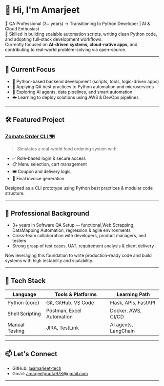 # 👋 Hi, I'm Amarjeet

🎯 QA Professional (3+ years) → Transitioning to Python Developer | AI & Cloud Enthusiast  
🔧 Skilled in building scalable automation scripts, writing clean Python code, and adopting full-stack development workflows.  
Currently focused on **AI-driven systems, cloud-native apps**, and contributing to real-world problem-solving via open-source.

---

## 🚀 Current Focus

- 🐍 Python-based backend development (scripts, tools, logic-driven apps)
- 🧪 Applying QA best practices to Python automation and microservices
- 🤖 Exploring AI agents, data pipelines, and smart automation
- ☁️ Learning to deploy solutions using AWS & DevOps pipelines

---

## 🛠️ Featured Project

### [Zomato Order CLI 🍽️](https://github.com/amarjeet-tech/zomato-order-cli)
> Simulates a real-world food ordering system with:
- ✅ Role-based login & secure access
- 📋 Menu selection, cart management
- 🎟️ Coupon and delivery logic
- 🧾 Final invoice generation

Designed as a CLI prototype using Python best practices & modular code structure.

---

## 💼 Professional Background

- 3+ years in Software QA Setup — functional,Web Scrapping, DataMapping Automation, regression & agile environments  
- Cross-team collaboration with developers, product managers, and testers  
- Strong grasp of test cases, UAT, requirement analysis & client delivery

Now leveraging this foundation to write production-ready code and build systems with high testability and scalability.

---

## 🧰 Tech Stack

| Language        | Tools & Platforms        | Learning Path           |
|-----------------|--------------------------|--------------------------|
| Python (core)   | Git, GitHub, VS Code     | Flask, APIs, FastAPI     |
| Shell Scripting | Postman, Excel Automation| Docker, AWS, CI/CD       |
| Manual Testing  | JIRA, TestLink           | AI agents, LangChain     |

---

## 📫 Let's Connect

- GitHub: [@amarjeet-tech](https://github.com/amarjeet-tech)
- Gmail: amarjeetgupta978@gmail.com

---

<!--
**amarjeet-tech/amarjeet-tech** is a ✨ _special_ ✨ repository because its `README.md` (this file) appears on your GitHub profile.

Here are some ideas to get you started:

- 🔭 I’m currently working on ...
- 🌱 I’m currently learning ...
- 👯 I’m looking to collaborate on ...
- 🤔 I’m looking for help with ...
- 💬 Ask me about ...
- 📫 How to reach me: ...
- 😄 Pronouns: ...
- ⚡ Fun fact: ...
-->
